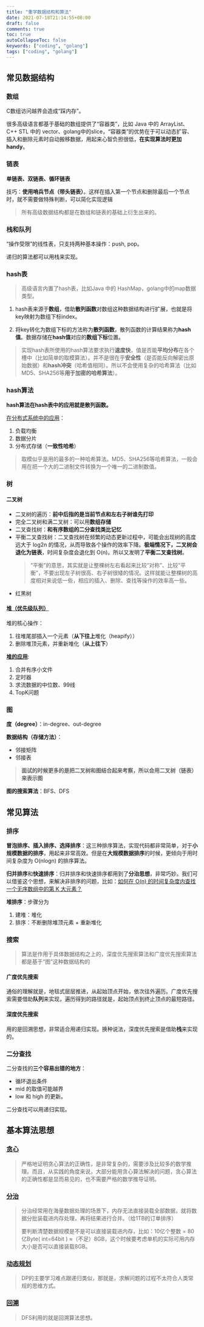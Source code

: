 ```yaml
---
title: "重学数据结构和算法"
date: 2021-07-18T21:14:55+08:00
draft: false
comments: true
toc: true
autoCollapseToc: false
keywords: ["coding", "golang"]
tags: ["coding", "golang"]
---
```


## 常见数据结构

### 数组

C数组访问越界会造成“踩内存”。

很多高级语言都基于基础的数组提供了“容器类”，比如 Java 中的 ArrayList、C++ STL 中的 vector、golang中的slice，“容器类”的优势在于可以动态扩容、插入和删除元素时自动搬移数据，用起来心智负担很低，**在实现算法时更加handy**。

### 链表

**单链表、双链表、循环链表**

技巧：**使用哨兵节点（带头链表）**。这样在插入第一个节点和删除最后一个节点时，就不需要做特殊判断，可以简化实现逻辑

> 所有高级数据结构都是在数组和链表的基础上衍生出来的。

### 栈和队列

“操作受限”的线性表，只支持两种基本操作：push, pop。

递归的算法都可以用栈来实现。

### hash表

> 高级语言内置了hash表，比如Java 中的 HashMap，golang中的map数据类型。

1. hash表来源于**数组**，借助**散列函数**对数组这种数据结构进行扩展，也就是将key映射为数组下标index。

2. 将key转化为数组下标的方法称为**散列函数**，散列函数的计算结果称为**hash值**。数据存储在**hash值**对应的**数组下标**位置。

> 实现hash表所使用的hash算法要求执行**速度快**，值是否能**平均分布**在各个槽中（比如简单的取模算法）。并不是很在乎**安全性**（是否能反向解密出原始数据）和**hash冲突**（哈希值相同）。所以不会使用复杂的哈希算法（比如MD5、SHA256等**用于加密的哈希算法**）。

### hash算法

**hash算法在hash表中的应用就是散列函数。**

[在分布式系统中的应用](https://time.geekbang.org/column/article/67388)：

1. 负载均衡
2. 数据分片
3. 分布式存储（**一致性哈希**）

> 取模似乎是用的最多的一种哈希算法。MD5、SHA256等哈希算法，一般会用在把一个大的二进制文件转换为一个唯一的二进制数值。

### 树

#### 二叉树

* 二叉树的遍历：**前中后指的是当前节点和左右子树谁先打印**
* 完全二叉树和满二叉树：可以用**数组存储**
* 二叉查找树：**和有序数组的二分查找类比记忆**
* 平衡二叉查找树：二叉查找树在频繁的动态更新过程中，可能会出现树的高度远大于 log2n 的情况，从而导致各个操作的效率下降。**极端情况下，二叉树会退化为链表**，时间复杂度会退化到 O(n)。所以又发明了**平衡二叉查找树**。
    > “平衡”的意思，其实就是让整棵树左右看起来比较“对称”、比较“平衡”，不要出现左子树很高、右子树很矮的情况。这样就能让整棵树的高度相对来说低一些，相应的插入、删除、查找等操作的效率高一些。
* 红黑树

#### [堆（优先级队列）](https://leetcode-cn.com/tag/heap-priority-queue/problemset/)

堆的核心操作：

1. 往堆尾部插入一个元素（**从下往上**堆化（heapify））
2. 删除堆顶元素，并重新堆化（**从上往下**）

[**堆的应用**](https://time.geekbang.org/column/article/70187):

1. 合并有序小文件
2. 定时器
3. 求流数据的中位数、99线
4. TopK问题

### 图

**度（degree）**：in-degree、out-degree

**数据结构（存储方法）**：

* 邻接矩阵
* 邻接表

> **面试的时候更多的是把二叉树和图结合起来考察，所以会用二叉树（链表）来表示图**

**图的搜索算法**：BFS、DFS

## 常见算法

### 排序

**冒泡排序、插入排序、选择排序**：这三种排序算法，实现代码都非常简单，对于**小规模数据的排序**，用起来非常高效。但是在**大规模数据排序**的时候，更倾向于用时间复杂度为 O(nlogn) 的排序算法。

**归并排序**和**快速排序**：归并排序和快速排序都用到了**分治思想**，非常巧妙。我们可以借鉴这个思想，来解决非排序的问题，比如：[如何在 O(n) 的时间复杂度内查找一个无序数组中的第 K 大元素？](https://leetcode-cn.com/problems/kth-largest-element-in-an-array/)

**堆排序**：步骤分为

1. 建堆：堆化
2. 排序：不断删除堆顶元素 + 重新堆化

### 搜索

> 算法是作用于具体数据结构之上的，深度优先搜索算法和广度优先搜索算法都是基于“图”这种数据结构的

#### 广度优先搜索

通俗的理解就是，地毯式层层推进，从起始顶点开始，依次往外遍历。广度优先搜索需要借助**队列**来实现，遍历得到的路径就是，起始顶点到终止顶点的最短路径。

#### 深度优先搜索

用的是回溯思想，非常适合用递归实现。换种说法，深度优先搜索是借助**栈**来实现的。

### 二分查找

二分查找的**三个容易出错的地方**：

* 循环退出条件
* mid 的取值可能越界
* low 和 high 的更新。

二分查找可以用递归实现。

## 基本算法思想

### [贪心](https://leetcode-cn.com/tag/greedy/problemset/)

> 严格地证明贪心算法的正确性，是非常复杂的，需要涉及比较多的数学推理。而且，从实践的角度来说，大部分能用贪心算法解决的问题，贪心算法的正确性都是显而易见的，也不需要严格的数学推导证明。

### [分治](https://leetcode-cn.com/tag/divide-and-conquer/problemset/)

> 分治经常用在海量数据处理的场景下，内存无法直接装载全部数据，就将数据分批装载进内存处理，再将结果进行合并。（给1TB的订单排序）
>
> 要判断清楚数据规模是不是可以直接装载进内存，比如：10亿个整数 = 80亿Byte( int=64bit ) ≈（不足）8GB，这个时候要考虑单机的实际可用内存大小是否可以直接装载8GB。

### [动态规划](https://leetcode-cn.com/tag/dynamic-programming/problemset/)

> DP的主要学习难点跟递归类似，那就是，求解问题的过程不太符合人类常规的思维方式。

### [回溯](https://leetcode-cn.com/tag/backtracking/problemset/)

> DFS利用的就是回溯算法思想。

